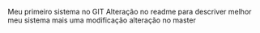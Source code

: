 Meu primeiro sistema no GIT
Alteração no readme para descriver melhor meu sistema
mais uma modificação
alteração no master